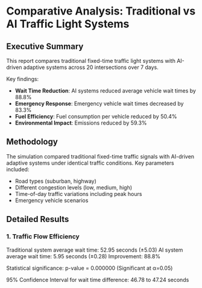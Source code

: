 # Comparative Analysis: Traditional vs AI Traffic Light Systems

## Executive Summary

This report compares traditional fixed-time traffic light systems with AI-driven adaptive systems across 20 intersections over 7 days.

Key findings:
- **Wait Time Reduction**: AI systems reduced average vehicle wait times by 88.8%
- **Emergency Response**: Emergency vehicle wait times decreased by 83.3%
- **Fuel Efficiency**: Fuel consumption per vehicle reduced by 50.4%
- **Environmental Impact**: Emissions reduced by 59.3%

## Methodology

The simulation compared traditional fixed-time traffic signals with AI-driven adaptive systems under identical traffic conditions.
Key parameters included:
- Road types (suburban, highway)
- Different congestion levels (low, medium, high)
- Time-of-day traffic variations including peak hours
- Emergency vehicle scenarios

## Detailed Results

### 1. Traffic Flow Efficiency

Traditional system average wait time: 52.95 seconds (±5.03)
AI system average wait time: 5.95 seconds (±0.28)
Improvement: 88.8%

Statistical significance: p-value = 0.000000 (Significant at α=0.05)

95% Confidence Interval for wait time difference: 46.78 to 47.24 seconds